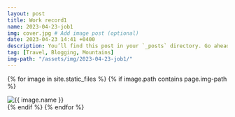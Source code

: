 ```yaml
---
layout: post
title: Work record1
name: 2023-04-23-job1
img: cover.jpg # Add image post (optional)
date: 2023-04-23 14:41 +0400
description: You’ll find this post in your `_posts` directory. Go ahead and edit it and re-build the site to see your changes. # Add post description (optional)
tag: [Travel, Blogging, Mountains]
img-path: "/assets/img/2023-04-23-job1/"
---
```



{% for image in site.static_files %}
{% if image.path contains page.img-path %}
<div class = "blog-img-only">
        <div>
                <img src="{{ image.path }}" alt="{{ image.name }}">
        </div>
</div>
{% endif %}
{% endfor %}

